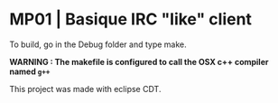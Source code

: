 # MP01 | Basique IRC "like" client

To build, go in the Debug folder and type make.

**WARNING : The makefile is configured to call the OSX c++ compiler named `g++`**

This project was made with eclipse CDT.
